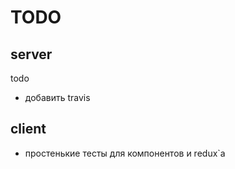 # TODO

## server

todo

- добавить travis

## client

- простенькие тесты для компонентов и redux`а
